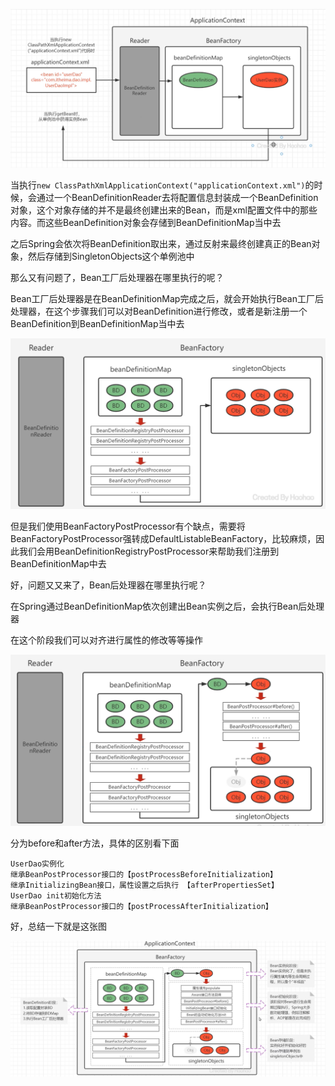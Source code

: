 ![image-20221221135703845](image/13.Bean%E7%9A%84%E5%AE%8C%E6%95%B4%E6%B5%81%E7%A8%8B/image-20221221135703845.png)

当执行`new ClassPathXmlApplicationContext("applicationContext.xml")`的时候，会通过一个BeanDefinitionReader去将配置信息封装成一个BeanDefinition对象，这个对象存储的并不是最终创建出来的Bean，而是xml配置文件中的那些内容。而这些BeanDefinition对象会存储到BeanDefinitionMap当中去

之后Spring会依次将BeanDefinition取出来，通过反射来最终创建真正的Bean对象，然后存储到SingletonObjects这个单例池中



那么又有问题了，Bean工厂后处理器在哪里执行的呢？

Bean工厂后处理器是在BeanDefinitionMap完成之后，就会开始执行Bean工厂后处理器，在这个步骤我们可以对BeanDefinition进行修改，或者是新注册一个BeanDefinition到BeanDefinitionMap当中去

![image-20221221140524152](image/13.Bean%E7%9A%84%E5%AE%8C%E6%95%B4%E6%B5%81%E7%A8%8B/image-20221221140524152.png)

但是我们使用BeanFactoryPostProcessor有个缺点，需要将BeanFactoryPostProcessor强转成DefaultListableBeanFactory，比较麻烦，因此我们会用BeanDefinitionRegistryPostProcessor来帮助我们注册到BeanDefinitionMap中去



好，问题又又来了，Bean后处理器在哪里执行呢？

在Spring通过BeanDefinitionMap依次创建出Bean实例之后，会执行Bean后处理器

在这个阶段我们可以对齐进行属性的修改等等操作

![image-20221221141123723](image/13.Bean%E7%9A%84%E5%AE%8C%E6%95%B4%E6%B5%81%E7%A8%8B/image-20221221141123723.png)

分为before和after方法，具体的区别看下面

```
UserDao实例化
继承BeanPostProcessor接口的【postProcessBeforeInitialization】
继承InitializingBean接口，属性设置之后执行 【afterPropertiesSet】
UserDao init初始化方法
继承BeanPostProcessor接口的【postProcessAfterInitialization】
```



好，总结一下就是这张图

![image-20221221142237096](image/13.Bean%E7%9A%84%E5%AE%8C%E6%95%B4%E6%B5%81%E7%A8%8B/image-20221221142237096.png)